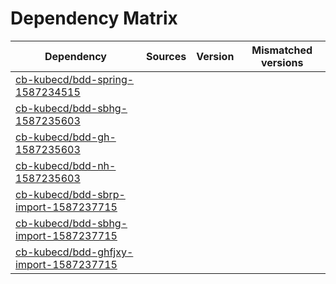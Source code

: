 # Dependency Matrix

Dependency | Sources | Version | Mismatched versions
---------- | ------- | ------- | -------------------
[cb-kubecd/bdd-spring-1587234515](https://github.com/cb-kubecd/bdd-spring-1587234515.git) |  | []() | 
[cb-kubecd/bdd-sbhg-1587235603](https://github.com/cb-kubecd/bdd-sbhg-1587235603.git) |  | []() | 
[cb-kubecd/bdd-gh-1587235603](https://github.com/cb-kubecd/bdd-gh-1587235603.git) |  | []() | 
[cb-kubecd/bdd-nh-1587235603](https://github.com/cb-kubecd/bdd-nh-1587235603.git) |  | []() | 
[cb-kubecd/bdd-sbrp-import-1587237715](https://github.com/cb-kubecd/bdd-sbrp-import-1587237715.git) |  | []() | 
[cb-kubecd/bdd-sbhg-import-1587237715](https://github.com/cb-kubecd/bdd-sbhg-import-1587237715.git) |  | []() | 
[cb-kubecd/bdd-ghfjxy-import-1587237715](https://github.com/cb-kubecd/bdd-ghfjxy-import-1587237715.git) |  | []() | 
